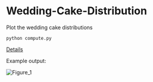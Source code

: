 # Wedding-Cake-Distribution
Plot the wedding cake distributions
```
python compute.py
```
[Details](https://chris-langfield.github.io/wedding-cake-2)

Example output:

![Figure_1](https://user-images.githubusercontent.com/34426450/147510971-d384a575-4900-4e6c-8f0e-4d903581abd6.png)
